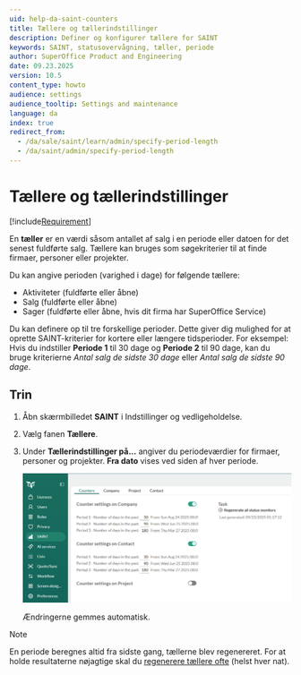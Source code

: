 ```yaml
---
uid: help-da-saint-counters
title: Tællere og tællerindstillinger
description: Definer og konfigurer tællere for SAINT
keywords: SAINT, statusovervågning, tæller, periode
author: SuperOffice Product and Engineering
date: 09.23.2025
version: 10.5
content_type: howto
audience: settings
audience_tooltip: Settings and maintenance
language: da
index: true
redirect_from:
  - /da/sale/saint/learn/admin/specify-period-length
  - /da/saint/admin/specify-period-length
---
```


# Tællere og tællerindstillinger

[!include[Requirement](../includes/note-saint-req.md)]

En **tæller** er en værdi såsom antallet af salg i en periode eller datoen for det senest fuldførte salg. Tællere kan bruges som søgekriterier til at finde firmaer, personer eller projekter.

Du kan angive perioden (varighed i dage) for følgende tællere:

* Aktiviteter (fuldførte eller åbne)
* Salg (fuldførte eller åbne)
* Sager (fuldførte eller åbne, hvis dit firma har SuperOffice Service)

Du kan definere op til tre forskellige perioder. Dette giver dig mulighed for at oprette SAINT-kriterier for kortere eller længere tidsperioder. For eksempel: Hvis du indstiller **Periode 1** til 30 dage og **Periode 2** til 90 dage, kan du bruge kriterierne *Antal salg de sidste 30 dage* eller *Antal salg de sidste 90 dage*.

## Trin

1. Åbn skærmbilledet **SAINT** i Indstillinger og vedligeholdelse.

1. Vælg fanen **Tællere**.

1. Under **Tællerindstillinger på...** angiver du periodeværdier for firmaer, personer og projekter. **Fra dato** vises ved siden af hver periode.

    ![Rediger SAINT-tællerindstillingerne på fanen Tællere -screenshot][img1]

    Ændringerne gemmes automatisk.

> [!NOTE]
> En periode beregnes altid fra sidste gang, tællerne blev regenereret. For at holde resultaterne nøjagtige skal du [regenerere tællere ofte][2] (helst hver nat).

<!-- Referenced links -->
[2]: update.md#regen

<!-- Referenced images -->
[img1]: ../../../media/loc/en/saint/counter-settings.png

